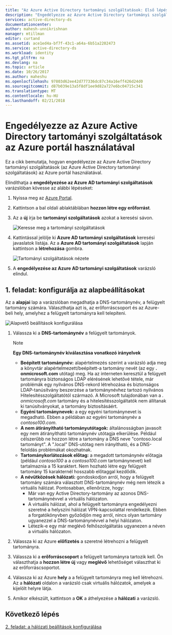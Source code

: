 ```yaml
---
title: "Az Azure Active Directory tartományi szolgáltatások: Első lépések |} Microsoft Docs"
description: "Engedélyezze az Azure Active Directory tartományi szolgáltatások az Azure portál használatával"
services: active-directory-ds
documentationcenter: 
author: mahesh-unnikrishnan
manager: mtillman
editor: curtand
ms.assetid: ace1ed4a-bf7f-43c1-a64a-6b51a2202473
ms.service: active-directory-ds
ms.workload: identity
ms.tgt_pltfrm: na
ms.devlang: na
ms.topic: article
ms.date: 10/26/2017
ms.author: maheshu
ms.openlocfilehash: 97803d62ee42d777336dc87c34a16eff426d24d0
ms.sourcegitcommit: d87b039e13a5f8df1ee9d82a727e6bc04715c341
ms.translationtype: MT
ms.contentlocale: hu-HU
ms.lasthandoff: 02/21/2018
---
```

# <a name="enable-azure-active-directory-domain-services-using-the-azure-portal"></a>Engedélyezze az Azure Active Directory tartományi szolgáltatások az Azure portál használatával
Ez a cikk bemutatja, hogyan engedélyezze az Azure Active Directory tartományi szolgáltatások (az Azure Active Directory tartományi szolgáltatások) az Azure portál használatával.

Elindíthatja a **engedélyezése az Azure AD tartományi szolgáltatások** varázslóban kövesse az alábbi lépéseket:

1. Nyissa meg az [Azure Portal](https://portal.azure.com).
2. Kattintson a bal oldali ablaktáblában **hozzon létre egy erőforrást**.
3. Az a **új** írja be **tartományi szolgáltatások** azokat a keresési sávon.

    ![Keresse meg a tartományi szolgáltatások](./media/getting-started/search-domain-services.png)

4. Kattintással jelölje ki **Azure AD tartományi szolgáltatások** keresési javaslatok listája. Az a **Azure AD tartományi szolgáltatások** lapján kattintson a **létrehozása** gombra.

    ![Tartományi szolgáltatások nézete](./media/getting-started/domain-services-blade.png)

5. A **engedélyezése az Azure AD tartományi szolgáltatások** varázsló elindul.


## <a name="task-1-configure-basic-settings"></a>1. feladat: konfigurálja az alapbeállításokat
Az a **alapjai** lap a varázslóban megadhatja a DNS-tartománynév, a felügyelt tartomány számára. Választhatja azt is, az erőforráscsoport és az Azure-beli hely, amelyhez a felügyelt tartományra kell telepíteni.

![Alapvető beállítások konfigurálása](./media/getting-started/domain-services-blade-basics.png)

1. Válassza ki a **DNS-tartománynév** a felügyelt tartományok.

   > [!NOTE]
   > **Egy DNS-tartománynév kiválasztása vonatkozó irányelvek**
   > * **Beépített tartománynév:** alapértelmezés szerint a varázsló adja meg a könyvtár alapértelmezett/beépített-a tartomány nevét (az egy **. onmicrosoft.com** utótag) meg. Ha az interneten keresztül a felügyelt tartományra biztonságos LDAP elérésének lehetővé tétele, már problémák egy nyilvános DNS-rekord létrehozása és biztonságos LDAP-tanúsítvány beszerzése a tartománynévhez tartozó nyilvános Hitelesítésszolgáltatótól származó. A Microsoft tulajdonában van a *. onmicrosoft.com* tartomány és a hitelesítésszolgáltatók nem állítanak ki tanúsítványokat, a tartomány biztosításáért.
   * **Egyéni tartománynevek:** a egy egyéni tartománynevet is megadható. Ebben a példában az egyéni tartománynév a *contoso100.com*.
   * **A nem átirányítható tartományutótagok:** általánosságban javasolt egy nem átirányítható tartománynév utótagja elkerülése. Például célszerűbb ne hozzon létre a tartomány a DNS neve "contoso.local tartományt". A ".local" DNS-utótag nem irányítható, és a DNS-feloldás problémákat okozhatnak.
   * **Tartománykorlátozások előtag:** a megadott tartománynév előtagja (például *contoso100* a a *contoso100.com* tartománynevet) kell tartalmaznia a 15 karaktert. Nem hozható létre egy felügyelt tartomány 15 karakternél hosszabb előtaggal kezdődik.
   * **A névütközések hálózati:** gondoskodjon arról, hogy a felügyelt tartomány számára választott DNS-tartománynév még nem létezik a virtuális hálózat. Pontosabban, ellenőrizze, hogy:
       * Már van egy Active Directory-tartomány az azonos DNS-tartománynévvel a virtuális hálózaton.
       * A virtuális hálózat, ahol a felügyelt tartományra engedélyezni szeretné a helyszíni hálózat VPN-kapcsolattal rendelkezik. Ebben a forgatókönyvben győződjön meg arról, nincs olyan tartomány ugyanezzel a DNS-tartománynévvel a helyi hálózaton.
       * Létezik-e egy már meglévő felhőszolgáltatás ugyanezen a néven a virtuális hálózaton.
    >

2. Válassza ki az Azure **előfizetés** a szeretné létrehozni a felügyelt tartományra.

3. Válassza ki a **erőforráscsoport** a felügyelt tartományra tartozik kell. Ön választhatja a **hozzon létre új** vagy **meglévő** lehetőséget választhat ki az erőforráscsoportot.

4. Válassza ki az Azure **hely** a a felügyelt tartományra meg kell létrehozni. Az a **hálózati** oldalon a varázsló csak virtuális hálózatok, amelyek a kijelölt helyre látja.

5. Amikor elkészült, kattintson a **OK** a áthelyezése a **hálózati** a varázsló.


## <a name="next-step"></a>Következő lépés
[2. feladat: a hálózati beállítások konfigurálása](active-directory-ds-getting-started-network.md)
